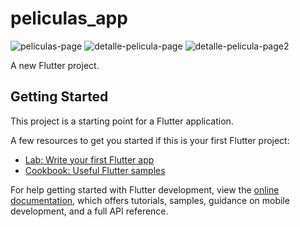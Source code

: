 # peliculas_app

![peliculas-page](https://user-images.githubusercontent.com/99839506/225508162-0af50b3f-17ef-4072-b65d-415ed5bb07dc.jpg)     ![detalle-pelicula-page](https://user-images.githubusercontent.com/99839506/225508238-28f15bd4-e340-4646-9ddc-e627268a25d6.jpg)     ![detalle-pelicula-page2](https://user-images.githubusercontent.com/99839506/225508255-4feaa68a-f536-496d-830b-6a83da1291d1.jpg)


A new Flutter project.

## Getting Started

This project is a starting point for a Flutter application.

A few resources to get you started if this is your first Flutter project:

- [Lab: Write your first Flutter app](https://docs.flutter.dev/get-started/codelab)
- [Cookbook: Useful Flutter samples](https://docs.flutter.dev/cookbook)

For help getting started with Flutter development, view the
[online documentation](https://docs.flutter.dev/), which offers tutorials,
samples, guidance on mobile development, and a full API reference.
